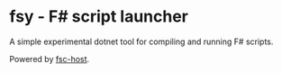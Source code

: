 # fsy - F# script launcher

A simple experimental dotnet tool for compiling and running F# scripts.

Powered by [fsc-host](https://github.com/queil/fsc-host).
